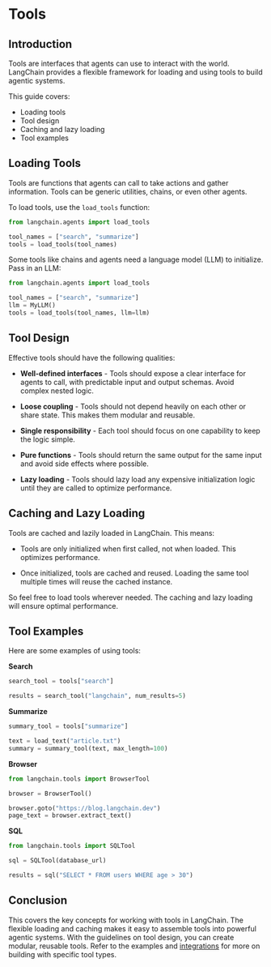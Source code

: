  # Tools

## Introduction

Tools are interfaces that agents can use to interact with the world. LangChain provides a flexible framework for loading and using tools to build agentic systems. 

This guide covers:

- Loading tools
- Tool design
- Caching and lazy loading
- Tool examples

## Loading Tools

Tools are functions that agents can call to take actions and gather information. Tools can be generic utilities, chains, or even other agents. 

To load tools, use the `load_tools` function:

```python
from langchain.agents import load_tools

tool_names = ["search", "summarize"] 
tools = load_tools(tool_names)
```

Some tools like chains and agents need a language model (LLM) to initialize. Pass in an LLM: 

```python
from langchain.agents import load_tools

tool_names = ["search", "summarize"]
llm = MyLLM()
tools = load_tools(tool_names, llm=llm)
```

## Tool Design

Effective tools should have the following qualities:

- **Well-defined interfaces** - Tools should expose a clear interface for agents to call, with predictable input and output schemas. Avoid complex nested logic.

- **Loose coupling** - Tools should not depend heavily on each other or share state. This makes them modular and reusable.

- **Single responsibility** - Each tool should focus on one capability to keep the logic simple.

- **Pure functions** - Tools should return the same output for the same input and avoid side effects where possible.

- **Lazy loading** - Tools should lazy load any expensive initialization logic until they are called to optimize performance.

## Caching and Lazy Loading

Tools are cached and lazily loaded in LangChain. This means:

- Tools are only initialized when first called, not when loaded. This optimizes performance.

- Once initialized, tools are cached and reused. Loading the same tool multiple times will reuse the cached instance.

So feel free to load tools wherever needed. The caching and lazy loading will ensure optimal performance.

## Tool Examples

Here are some examples of using tools:

**Search**

```python
search_tool = tools["search"] 

results = search_tool("langchain", num_results=5)
```

**Summarize** 

```python
summary_tool = tools["summarize"]

text = load_text("article.txt")
summary = summary_tool(text, max_length=100)
```

**Browser**

```python 
from langchain.tools import BrowserTool

browser = BrowserTool()

browser.goto("https://blog.langchain.dev")
page_text = browser.extract_text()
```

**SQL**

```python
from langchain.tools import SQLTool

sql = SQLTool(database_url) 

results = sql("SELECT * FROM users WHERE age > 30")
```

## Conclusion

This covers the key concepts for working with tools in LangChain. The flexible loading and caching makes it easy to assemble tools into powerful agentic systems. With the guidelines on tool design, you can create modular, reusable tools. Refer to the examples and [integrations](/docs/integrations/tools) for more on building with specific tool types.